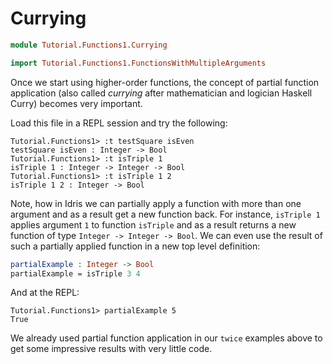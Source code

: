 # Currying

```idris
module Tutorial.Functions1.Currying

import Tutorial.Functions1.FunctionsWithMultipleArguments
```

Once we start using higher-order functions, the concept of partial function application (also called *currying* after mathematician and logician Haskell Curry) becomes very important.

Load this file in a REPL session and try the following:

```repl
Tutorial.Functions1> :t testSquare isEven
testSquare isEven : Integer -> Bool
Tutorial.Functions1> :t isTriple 1
isTriple 1 : Integer -> Integer -> Bool
Tutorial.Functions1> :t isTriple 1 2
isTriple 1 2 : Integer -> Bool
```

Note, how in Idris we can partially apply a function with more than one argument and as a result get a new function back. For instance, `isTriple 1` applies argument `1` to function `isTriple` and as a result returns a new function of type `Integer -> Integer -> Bool`. We can even use the result of such a partially applied function in a new top level definition:

```idris
partialExample : Integer -> Bool
partialExample = isTriple 3 4
```

And at the REPL:

```repl
Tutorial.Functions1> partialExample 5
True
```

We already used partial function application in our `twice` examples above to get some impressive results with very little code.

<!-- vi: filetype=idris2:syntax=markdown
-->
